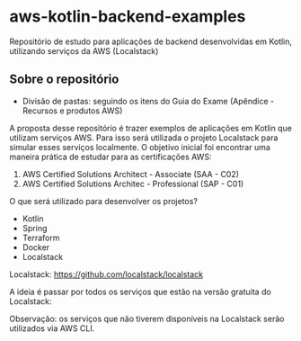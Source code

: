 # aws-kotlin-backend-examples
Repositório de estudo para aplicações de backend desenvolvidas em Kotlin, utilizando serviços da AWS (Localstack)

## Sobre o repositório

- Divisão de pastas: seguindo os itens do Guia do Exame (Apêndice - Recursos e produtos AWS)

A proposta desse repositório é trazer exemplos de aplicações em Kotlin que utilizam 
serviços AWS. Para isso será utilizada o projeto Localstack para simular esses serviços
localmente. O objetivo inicial foi encontrar uma maneira prática de estudar para as
certificações AWS:

1. AWS Certified Solutions Architect - Associate (SAA - C02)
2. AWS Certified Solutions Architec - Professional (SAP - C01)

O que será utilizado para desenvolver os projetos?

- Kotlin
- Spring
- Terraform
- Docker
- Localstack

Localstack: https://github.com/localstack/localstack

A ideia é passar por todos os serviços que estão na versão gratuita do Localstack:

Observação: os serviços que não tiverem disponíveis na Localstack serão utilizados
via AWS CLI.
